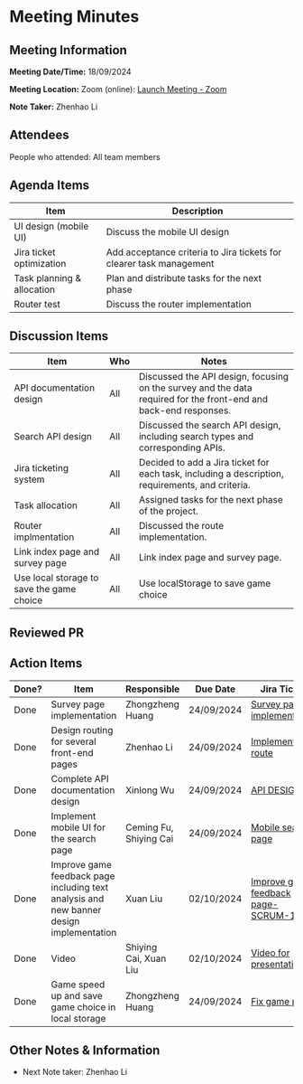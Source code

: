 # Meeting Minutes

## Meeting Information

**Meeting Date/Time:** 18/09/2024

**Meeting Location:** Zoom (online): [Launch Meeting - Zoom](https://anu.zoom.us/j/82320892529?pwd=r1sFRKhalHhXKuCi4eFE72RrBUwuor.1)

**Note Taker:** Zhenhao Li

## Attendees

People who attended: All team members

## Agenda Items

| Item                       | Description                                                         |
| -------------------------- | ------------------------------------------------------------------- |
| UI design (mobile UI)      | Discuss the mobile UI design                                        |
| Jira ticket optimization   | Add acceptance criteria to Jira tickets for clearer task management |
| Task planning & allocation | Plan and distribute tasks for the next phase                        |
| Router test                | Discuss the router implementation                                   |

## Discussion Items

| Item                                      | Who | Notes                                                                                                            |
| ----------------------------------------- | --- | ---------------------------------------------------------------------------------------------------------------- |
| API documentation design                  | All | Discussed the API design, focusing on the survey and the data required for the front-end and back-end responses. |
| Search API design                         | All | Discussed the search API design, including search types and corresponding APIs.                                  |
| Jira ticketing system                     | All | Decided to add a Jira ticket for each task, including a description, requirements, and criteria.                 |
| Task allocation                           | All | Assigned tasks for the next phase of the project.                                                                |
| Router implmentation                      | All | Discussed the route implementation.                                                                              |
| Link index page and survey page           | All | Link index page and survey page.                                                                                 |
| Use local storage to save the game choice | All | Use localStorage to save game choice                                                                             |

## Reviewed PR

## Action Items

| Done? | Item                                                                                    | Responsible            | Due Date   | Jira Ticket                                                                                    |
| ----- | --------------------------------------------------------------------------------------- | ---------------------- | ---------- | ---------------------------------------------------------------------------------------------- |
| Done  | Survey page implementation                                                              | Zhongzheng Huang       | 24/09/2024 | [Survey page implementation](https://moral-decisions.atlassian.net/browse/SCRUM-66)            |
| Done  | Design routing for several front-end pages                                              | Zhenhao Li             | 24/09/2024 | [Implemente route](https://moral-decisions.atlassian.net/browse/SCRUM-174)                     |
| Done  | Complete API documentation design                                                       | Xinlong Wu             | 24/09/2024 | [API DESIGN](https://moral-decisions.atlassian.net/browse/SCRUM-68)                            |
| Done  | Implement mobile UI for the search page                                                 | Ceming Fu, Shiying Cai | 24/09/2024 | [Mobile search page](https://moral-decisions.atlassian.net/browse/SCRUM-155)                   |
| Done  | Improve game feedback page including text analysis and new banner design implementation | Xuan Liu               | 02/10/2024 | [Improve game feedback page-SCRUM-161](https://moral-decisions.atlassian.net/browse/SCRUM-161) |
| Done  | Video                                                                                   | Shiying Cai, Xuan Liu  | 02/10/2024 | [Video for presentation](https://moral-decisions.atlassian.net/browse/SCRUM-168)               |
| Done  | Game speed up and save game choice in local storage                                     | Zhongzheng Huang       | 24/09/2024 | [Fix game page](https://moral-decisions.atlassian.net/browse/SCRUM-156)                        |

## Other Notes & Information

- Next Note taker: Zhenhao Li
